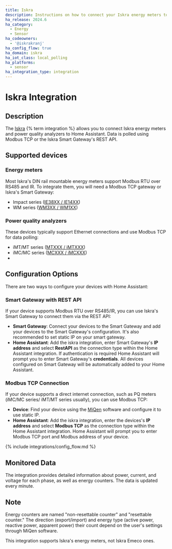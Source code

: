 ```yaml
---
title: Iskra
description: Instructions on how to connect your Iskra energy meters to Home Assistant.
ha_release: 2024.6
ha_category:
  - Energy
  - Sensor
ha_codeowners:
  - '@iskrakranj'
ha_config_flow: true
ha_domain: iskra
ha_iot_class: local_polling
ha_platforms:
  - sensor
ha_integration_type: integration
---
```


# Iskra Integration

## Description

The [Iskra](https://www.iskra.eu/) {% term integration %} allows you to connect Iskra energy meters and power quality analyzers to Home Assistant. Data is polled using Modbus TCP or the Iskra Smart Gateway's REST API.

## Supported devices

### Energy meters

Most Iskra's DIN rail mountable energy meters support Modbus RTU over RS485 and IR. To integrate them, you will need a Modbus TCP gateway or Iskra's Smart Gateway:
- Impact series ([IE38XX / IE14XX](https://www.iskra.eu/en/Iskra-Energy-meters/))
- WM series ([WM3XX / WM1XX](https://www.iskra.eu/en/Iskra-Energy-meters/))

### Power quality analyzers

These devices typically support Ethernet connections and use Modbus TCP for data polling:

- iMT/MT series ([MTXXX / iMTXXX](https://www.iskra.eu/en/NEW_SERIES_Universal_measuring_devices_/))
- iMC/MC series ([MCXXX / iMCXXX](https://www.iskra.eu/en/NEW_SERIES_Universal_measuring_devices_/))
- 
## Configuration Options

There are two ways to configure your devices with Home Assistant:

### Smart Gateway with REST API

If your device supports Modbus RTU over RS485/IR, you can use Iskra's Smart Gateway to connect them via the REST API:

- **Smart Gateway**: Connect your devices to the Smart Gateway and add your devices to the Smart Gateway's configuration. It's also recommended to set static IP on your smart gateway.
- **Home Assistant**: Add the iskra integration, enter Smart Gateway's **IP address** and select **RestAPI** as the connection type within the Home Assistant integration. If authentication is required Home Assistant will prompt you to enter Smart Gateway's **credentials**. All devices configured on Smart Gateway will be automatically added to your Home Assistant.


### Modbus TCP Connection

If your device supports a direct internet connection, such as PQ meters (iMC/MC series/ iMT/MT series usually), you can use Modbus TCP:

- **Device**: Find your device using the [MiQen](https://www.iskra.si/sl/Programska-oprema/MiQen/) software and configure it to use static IP.
- **Home Assistant**: Add the iskra integration, enter the devices's **IP address** and select **Modbus TCP** as the connection type within the Home Assistant integration. Home Assistant will prompt you to enter Modbus TCP port and Modbus address of your device.

{% include integrations/config_flow.md %}

## Monitored Data

The integration provides detailed information about power, current, and voltage for each phase, as well as energy counters. The data is updated every minute.

## Note

Energy counters are named "non-resettable counter" and "resettable counter." The direction (export/import) and energy type (active power, reactive power, apparent power) their count depend on the user's settings through MiQen software.

This integration supports Iskra's energy meters, not Iskra Emeco ones.
